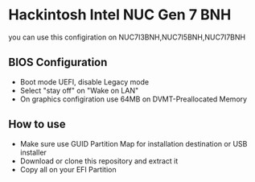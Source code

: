 # Hackintosh Intel NUC Gen 7 BNH

you can use this configiration on NUC7I3BNH,NUC7I5BNH,NUC7I7BNH

## BIOS Configuration

-   Boot mode UEFI, disable Legacy mode
-   Select "stay off" on "Wake on LAN"
-   On graphics configiration use 64MB on DVMT-Preallocated Memory

## How to use

-   Make sure use GUID Partition Map for installation destination or USB installer
-   Download or clone this repository and extract it
-   Copy all on your EFI Partition
